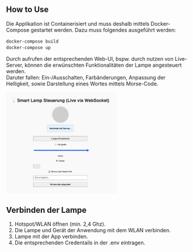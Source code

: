 ## How to Use

Die Applikation ist Containerisiert und muss deshalb mittels Docker-Compose gestartet werden. Dazu muss folgendes ausgeführt werden:

```sh
docker-compose build
docker-compose up
```

Durch aufrufen der entsprechenden Web-UI, bspw. durch nutzen von Live-Server, können die erwünschten Funktionalitäten der Lampe angesteuert werden.\
Daruter fallen: Ein-/Ausschalten, Farbänderungen, Anpassung der Helligkeit, sowie Darstellung eines Wortes mittels Morse-Code.

<img src="./image.png" width="60%" alt="Beschreibung des Bildes">

## Verbinden der Lampe

1. Hotspot/WLAN öffnen (min. 2,4 Ghz).
2. Die Lampe und Gerät der Anwendung mit dem WLAN verbinden.
3. Lampe mit der App verbinden.
4. Die entsprechenden Credentails in der .env eintragen.